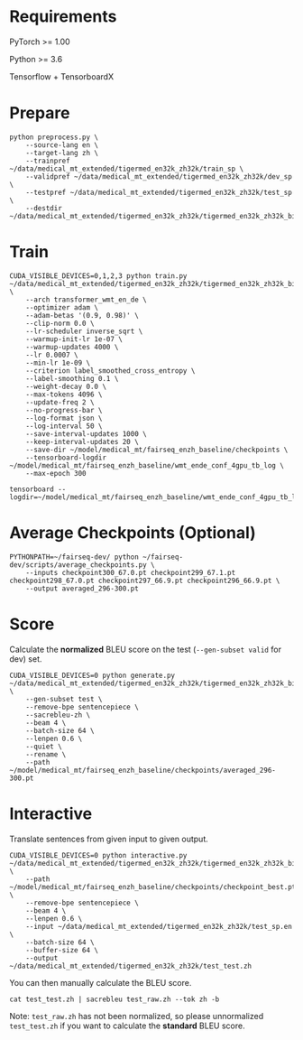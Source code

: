 # Requirements

PyTorch >= 1.00

Python >= 3.6

Tensorflow + TensorboardX


# Prepare

```
python preprocess.py \
    --source-lang en \
    --target-lang zh \
    --trainpref ~/data/medical_mt_extended/tigermed_en32k_zh32k/train_sp \
    --validpref ~/data/medical_mt_extended/tigermed_en32k_zh32k/dev_sp \
    --testpref ~/data/medical_mt_extended/tigermed_en32k_zh32k/test_sp \
    --destdir ~/data/medical_mt_extended/tigermed_en32k_zh32k/tigermed_en32k_zh32k_bin
```


# Train

```
CUDA_VISIBLE_DEVICES=0,1,2,3 python train.py ~/data/medical_mt_extended/tigermed_en32k_zh32k/tigermed_en32k_zh32k_bin \
    --arch transformer_wmt_en_de \
    --optimizer adam \
    --adam-betas '(0.9, 0.98)' \
    --clip-norm 0.0 \
    --lr-scheduler inverse_sqrt \
    --warmup-init-lr 1e-07 \
    --warmup-updates 4000 \
    --lr 0.0007 \
    --min-lr 1e-09 \
    --criterion label_smoothed_cross_entropy \
    --label-smoothing 0.1 \
    --weight-decay 0.0 \
    --max-tokens 4096 \
    --update-freq 2 \
    --no-progress-bar \
    --log-format json \
    --log-interval 50 \
    --save-interval-updates 1000 \
    --keep-interval-updates 20 \
    --save-dir ~/model/medical_mt/fairseq_enzh_baseline/checkpoints \
    --tensorboard-logdir ~/model/medical_mt/fairseq_enzh_baseline/wmt_ende_conf_4gpu_tb_log \
    --max-epoch 300
```

```
tensorboard --logdir=~/model/medical_mt/fairseq_enzh_baseline/wmt_ende_conf_4gpu_tb_log
```


# Average Checkpoints (Optional)

```
PYTHONPATH=~/fairseq-dev/ python ~/fairseq-dev/scripts/average_checkpoints.py \
    --inputs checkpoint300_67.0.pt checkpoint299_67.1.pt checkpoint298_67.0.pt checkpoint297_66.9.pt checkpoint296_66.9.pt \
    --output averaged_296-300.pt
```


# Score

Calculate the **normalized** BLEU score on the test (`--gen-subset valid` for dev) set.

```
CUDA_VISIBLE_DEVICES=0 python generate.py ~/data/medical_mt_extended/tigermed_en32k_zh32k/tigermed_en32k_zh32k_bin \
	--gen-subset test \
    --remove-bpe sentencepiece \
    --sacrebleu-zh \
    --beam 4 \
    --batch-size 64 \
    --lenpen 0.6 \
    --quiet \
    --rename \
    --path ~/model/medical_mt/fairseq_enzh_baseline/checkpoints/averaged_296-300.pt
```


# Interactive

Translate sentences from given input to given output.

```
CUDA_VISIBLE_DEVICES=0 python interactive.py ~/data/medical_mt_extended/tigermed_en32k_zh32k/tigermed_en32k_zh32k_bin \
    --path ~/model/medical_mt/fairseq_enzh_baseline/checkpoints/checkpoint_best.pt \
    --remove-bpe sentencepiece \
    --beam 4 \
    --lenpen 0.6 \
    --input ~/data/medical_mt_extended/tigermed_en32k_zh32k/test_sp.en \
    --batch-size 64 \
    --buffer-size 64 \
    --output ~/data/medical_mt_extended/tigermed_en32k_zh32k/test_test.zh
```

You can then manually calculate the BLEU score.

```
cat test_test.zh | sacrebleu test_raw.zh --tok zh -b
```

Note: `test_raw.zh` has not been normalized, so please unnormalized `test_test.zh` if you want to calculate the **standard** BLEU score.

